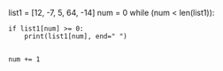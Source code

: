 list1 = [12, -7, 5, 64, -14]
num = 0
while (num < len(list1)):

    if list1[num] >= 0:
        print(list1[num], end=" ")


    num += 1
